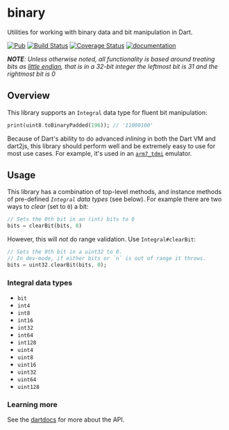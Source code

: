 # binary

Utilities for working with binary data and bit manipulation in Dart.

[![Pub](https://img.shields.io/pub/v/binary.svg)](https://pub.dartlang.org/packages/binary)
[![Build Status](https://travis-ci.org/matanlurey/binary.svg?branch=master)](https://travis-ci.org/matanlurey/binary)
[![Coverage Status](https://coveralls.io/repos/github/matanlurey/binary/badge.svg?branch=master)](https://coveralls.io/github/matanlurey/binary?branch=master)
[![documentation](https://img.shields.io/badge/Documentation-binary-blue.svg)](https://www.dartdocs.org/documentation/binary/latest)

_**NOTE**: Unless otherwise noted, all functionality is based around treating
bits as [little endian][], that is in a 32-bit integer the leftmost bit is 31
and the rightmost bit is 0_

[little endian]: https://en.wikipedia.org/wiki/Endianness

## Overview

This library supports an `Integral` data type for fluent bit manipulation:

```dart
print(uint8.toBinaryPadded(196)); // '11000100'
```

Because of Dart's ability to do advanced *inlining* in both the Dart VM and
dart2js, this library should perform well and be extremely easy to use for most
use cases. For example, it's used in an [`arm7_tdmi`][arm7_tdmi] emulator.

[arm7_tdmi]: https://pub.dartlang.org/packages/arm7_tdmi

## Usage

This library has a combination of top-level methods, and instance methods of
pre-defined _`Integral` data types_ (see below). For example there are two ways
to _clear_ (set to `0`) a bit:

```dart
// Sets the 0th bit in an (int) bits to 0
bits = clearBit(bits, 0)
```

However, this will _not_ do range validation. Use `Integral#clearBit`:

```dart
// Sets the 0th bit in a uint32 to 0.
// In dev-mode, if either bits or `n` is out of range it throws.
bits = uint32.clearBit(bits, 0);
```
### Integral data types

* `bit`
* `int4`
* `int8`
* `int16`
* `int32`
* `int64`
* `int128`
* `uint4`
* `uint8`
* `uint16`
* `uint32`
* `uint64`
* `uint128`

### Learning more

See the [dartdocs][] for more about the API.

[dartdocs]: https://www.dartdocs.org/documentation/binary/latest
